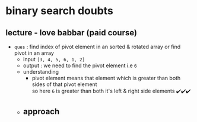 # binary search doubts

## lecture - love babbar (paid course)

- `ques` : find index of pivot element in an sorted & rotated array or find pivot in an array
    - input `[3, 4, 5, 6, 1, 2]`
    - output : we need to find the pivot element i.e `6` 
    - understanding 
        - pivot element means that element which is greater than both sides of that pivot element <br>
            so here `6` is greater than both it's left & right side elements ✔️✔️✔️ 
    - approach
        - 



